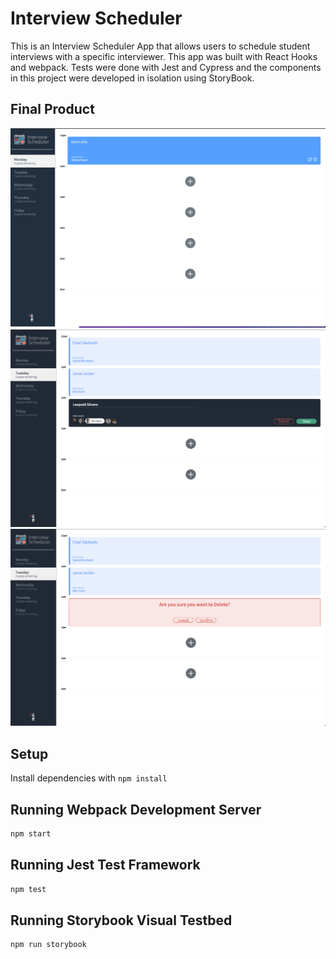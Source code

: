 # Interview Scheduler
This is an Interview Scheduler App that allows users to schedule student interviews with a specific interviewer. This app was built with React Hooks and webpack. Tests were done with Jest and Cypress and the components in this project were developed in isolation using StoryBook.

## Final Product

!["screenshot1"](https://github.com/kevinchiuu/interview-scheduler/blob/master/public/images/ss1.png)
!["screenshot2"](https://github.com/kevinchiuu/interview-scheduler/blob/master/public/images/ss2.png)
!["screenshot3"](https://github.com/kevinchiuu/interview-scheduler/blob/master/public/images/ss4.png)
## Setup

Install dependencies with `npm install`

## Running Webpack Development Server

```sh
npm start
```

## Running Jest Test Framework

```sh
npm test
```

## Running Storybook Visual Testbed

```sh
npm run storybook
```
